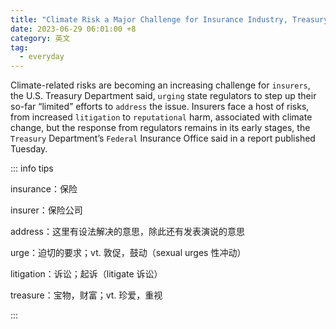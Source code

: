 ```yaml
---
title: "Climate Risk a Major Challenge for Insurance Industry, Treasury Says"
date: 2023-06-29 06:01:00 +8
category: 英文
tag:
  - everyday
---
```


Climate-related risks are becoming an increasing challenge for `insurers`, the U.S. Treasury Department said, `urging` state regulators to step up their so-far “limited” efforts to `address` the issue. Insurers face a host of risks, from increased `litigation` to `reputational` harm, associated with climate change, but the response from regulators remains in its early stages, the `Treasury` Department’s `Federal` Insurance Office said in a report published Tuesday.

::: info tips

insurance：保险

insurer：保险公司

address：这里有设法解决的意思，除此还有发表演说的意思

urge：迫切的要求；vt. 敦促，鼓动（sexual urges 性冲动）

litigation：诉讼；起诉（litigate 诉讼）

treasure：宝物，财富；vt. 珍爱，重视

:::
